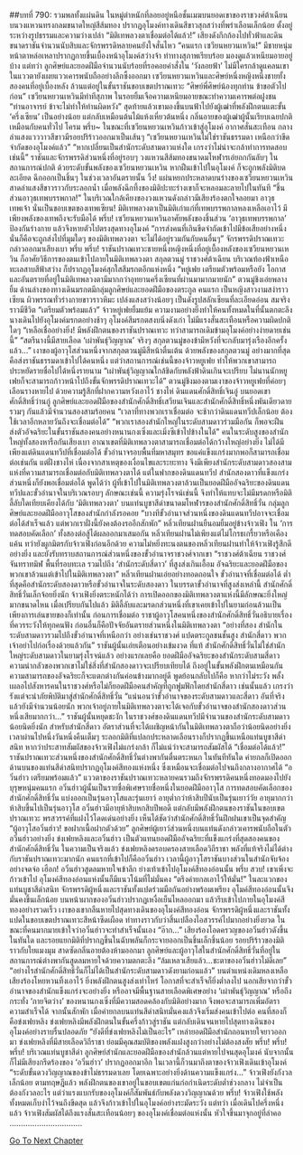##บทที่ 790: รวมพลทั้งแผ่นดิน
ในหมู่ตำหนักที่ลอยอยู่หนือชั้นเมฆบนยอดเขาของราชวงศ์ต้าเฉียน
บนวงแหวนทรงกลมขนาดใหญ่สีส้มทอง ปรากฏอุโมงค์ทางเดินสีขาวสุกสว่างที่พร่าเลือนเล็กน้อย ตั้งอยู่ระหว่างรูปธรรมและความว่างเปล่า
“มิติเทพลวงตาเชื่อมต่อได้แล้ว!”
เสียงดังกึกก้องไปทั่วฟ้าและดิน ขนาดราชันจำนวนนับสิบและจักรพรรดิหลายคนยังใจสั่นไหว
“คนแรก เซวียนหยวนเหวิน!”
มีชายหนุ่มหน้าตาหล่อเหลาปรากฏกายขึ้นเบื้องหน้าอุโมงค์สว่างจ้า ท่าทางสุภาพเรียบร้อย มองดูแล้วเหนียมอายอยู่บ้าง
แต่ทว่า
ลูกศิษย์และยอดฝีมือจำนวนนับร้อยที่รอคอยคำสั่งใน ‘วังลอยฟ้า’ ไม่มีใครกล้าดูแคลนเขา ในแววตายังเผยแววเคารพนับถืออย่างลึกซึ้งออกมา
เซวียนหยวนเหวินและศิษย์หนึ่งหญิงหนึ่งชายทั้งสองคนที่อยู่เบื้องหลัง ล้วนแต่อยู่ในขั้นราชันขอบเขตปราณเทวะ
“ศิษย์พี่ศิษย์น้องทุกท่าน ข้าขอตัวไปก่อน”
เซวียนหยวนเหวินมีท่าทีสุภาพ ในรอยยิ้มเจือความเหนียมอายขณะทำความเคารพต่อฝูงชน
“ท่านอาจารย์ ข้าจะไม่ทำให้ท่านผิดหวัง”
สุดท้ายแล้วเขามองขึ้นบนฟ้าไปยังผู้เฒ่าที่พลังฝึกตนแตะขั้น ‘ครึ่งเซียน’ เป็นอย่างน้อย แต่กลับเหมือนต้นไม้แห้งเหี่ยวต้นหนึ่ง
กลิ่นอายของผู้เฒ่าผู้นั้นเรียบเฉยปกติ เหมือนกับคนทั่วไป
โครม พรึ่บ~
ในขณะที่เซวียนหยวนเหวินก้าวเข้าสู่อุโมงค์ อากาศสั่นสะเทือน กลางลำแสงแวววาวสีขาวมีรอยปริร้าวออกมาเป็นเส้นๆ
“เซวียนหยวนเหวินไม่ใช่ราชันธรรมดา เหนือกว่าขีดจำกัดของอุโมงค์แล้ว”
“หากเปลี่ยนเป็นสำนักระดับสามดาวแห่งใด เกรงว่าไม่น่าจะกล้าทำการทดสอบเช่นนี้”
ราชันและจักรพรรดิส่วนหนึ่งที่อยู่รอบๆ วงแหวนสีส้มทองขนาดมโหฬารเอ่ยถกกันลับๆ
ในสถานการณ์ปกติ
ด้วยระดับขั้นพลังของเซวียนหยวนเหวิน หากฝืนเข้าไปในอุโมงค์ ก็จะถูกพลังมิติบดละเอียด ฉีกออกเป็นชิ้นๆ
ในช่วงเวลาอันตรายนั้น
วิ้ง!
แผ่นหยกประหลาดบนร่างของเซวียนหยวนเหวิน สาดลำแสงสีขาวราวกับระลอกน้ำ เมื่อพลังฉีกทึ้งของมิติปะทะร่างเขาก็จะหลอมละลายไปในทันที
“ชิ้นส่วนอาวุธเทพบรรพกาล!”
ในบริเวณใกล้เคียงของวงแหวนดังกล่าวมีเสียงร้องตกใจลอยมา
อาวุธเทพเจ้า นั่นเป็นขอบเขตของเทพเซียน!
มิติเทพลวงตาเป็นมิติเก่าแก่ที่เทพบรรพกาลหลงเหลือเอาไว้ มีเพียงพลังของเทพถึงจะรับมือได้
พรึ่บ!
เซวียนหยวนเหวินอาศัยพลังของชิ้นส่วน ‘อาวุธเทพบรรพกาล’ ป้องกันร่างกาย แล้วจึงหายตัวไปตรงสุดทางอุโมงค์
“การส่งคนที่เกินขีดจำกัดเข้าไปมีข้อเสียอย่างหนึ่ง นั่นก็คือจะถูกส่งไปที่มุมใดๆ ของมิติเทพลวงตา จะไม่ได้อยู่รวมกันกับคนอื่นๆ” จักรพรรดิปราณเทวะกล่าวออกมาเสียงเบา
พรึ่บ พรึ่บ!
ราชันปราณเทวะชายหนึ่งหญิงหนึ่งที่อยู่เบื้องหลังของเซวียนหยวนเหวิน ก็อาศัยวิธีการของตนเข้าไปภายในมิติเทพลวงตา
สกุลตวนมู่ ราชวงศ์ต้าเฉียน
บริเวณท้องฟ้าเหนือทะเลสาบสีฟ้าสว่าง ก็ปรากฏอุโมงค์สุกใสสีมรกตอีกแห่งหนึ่ง
“หยู่เฟย เตรียมตัวพร้อมหรือยัง โอกาสและอันตรายที่อยู่ในมิติเทพลวงตามีมากกว่าอุทยานครึ่งเซียนที่ผ่านมามากมายนัก”
ตวนมู่ชิงเอ่ยพลางยิ้ม
ด้านล่างของทางเดินมรกตมีกลุ่มลูกศิษย์และยอดฝีมือของตระกูล
คนแรก เป็นหญิงสาวงามสง่าราวเซียน ผิวพรรณทั่วร่างกายขาวราวหิมะ เปล่งแสงสว่างน้อยๆ เป็นดังรูปสลักเซียนที่ละเอียดอ่อน สมจริงราวมีชีวิต
“เตรียมตัวพร้อมแล้ว”
จ้าวหยู่เฟยยิ้มแย้ม ความงามอย่างยิ่งทำให้คนทั้งหมดในที่นั้นตกตะลึง
นางเดินไปยังอุโมงค์มรกตอย่างช้าๆ
อุโมงค์สีมรกตสงบนิ่งดังเก่า ไม่มีแรงสั่นสะเทือนหรือความผิดปกติใดๆ
“เหลือเชื่ออย่างยิ่ง! มีพลังฝึกตนของราชันปราณเทวะ ทว่าสามารถเดิมข้ามอุโมงค์อย่างง่ายดายเช่นนี้”
“สตรีนางนี้มีสายเลือด ‘เผ่าพันธุ์วิญญาณ’ จริงๆ สกุลตวนมู่ของข้ามีหวังที่จะกลับมารุ่งเรืองอีกครั้งแล้ว...”
เงาของผู้อาวุโสส่วนหนึ่งจากสกุลตวนมู่มีสีหน้าตื่นเต้น
ด้วยพลังของสกุลตวนมู่ อย่างมากที่สุดคือส่งราชันธรรมดาเข้าไปได้คนหนึ่ง
แต่ว่าสถานการณ์เช่นนี้ของจ้าวหยูเฟย ทำให้พวกเขาสามารถประหยัดรายชื่อไปได้หนึ่งรายนาม
“เผ่าพันธุ์วิญญาณใกล้ชิดกับพลังฟ้าดินเกินจะเปรียบ ไม่นานนักหยูเฟยก็จะสามารถก้าวหน้าไปถึงขั้นจักพรรดิปราณเทวะได้”
ตวนมู่ชิงมองตามเงาของจ้าวหยูเฟยที่ค่อยๆ เลือนรางหายไป ด้วยความรู้สึกที่ฝากความหวังเอาไว้
ชางไห่ ดินแดนศักดิ์สิทธิ์เจินอู่
บนยอดเขาศักดิ์สิทธิ์ว่านกู่
ลูกศิษย์และยอดฝีมือของสำนักศักดิ์สิทธิ์เสวียนเจินและสำนักศักดิ์สิทธิ์หนึ่งพันเดียวดายรวมๆ กันแล้วมีจำนวนสองสามร้อยคน
“เวลาที่ทางพวกเราเชื่อมต่อ จะช้ากว่าดินแดนทวีปเล็กน้อย ต้องใช้เวลาอีกหลายวันถึงจะเชื่อมต่อได้”
“พวกเราสองสำนักใหญ่ในระดับสามดาวร่วมมือกัน ก็พอจะฝืนส่งตัวอัจฉริยะในขั้นราชันสองคนอย่างหนานกงเซิ่งและเมิ่งซีเข้าไปข้างในได้”
คนในระดับสูงของสำนักใหญ่ทั้งสองหารือกันเสียงเบา
อาณาเขตที่มิติเทพลวงตาสามารถเชื่อมต่อได้กว้างใหญ่อย่างยิ่ง
ไม่ได้มีเพียงแต่ดินแดนทวีปที่เชื่อมต่อได้ ขั้วอำนาจรอบพื้นที่มหาสมุทร ขอแค่แข็งแกร่งมากพอก็สามารถเชื่อมต่อเช่นกัน
แต่ฝั่งชางไห่ เนื่องจากสาเหตุของเงื่อนไขและระยะทาง จึงมีเพียงสำนักระดับสามดาวสองสามแห่งที่ความสามารถเชื่อมต่อกับมิติเทพลวงตาได้
แต่ในฟากของดินแดนทวีป สำนักสองดาวที่แข็งแกร่งส่วนหนึ่งก็ยังพอเชื่อมต่อได้
พูดได้ว่า ผู้ที่เข้าไปในมิติเทพลวงตาล้วนเป็นยอดฝีมืออัจฉริยะของดินแดนทวีปและขั้วอำนาจในบริเวณรอบๆ
ลักษณะเช่นนี้ ความรุ่งโรจน์เช่นนี้ จึงทำให้แทบจะไม่มีมรดกหรือมิติลี้ลับใดเทียบเคียงได้กับ ‘มิติเทพลวงตา’
บนแท่นบูชาสีดำขนาดมโหฬารของสำนักศักดิ์สิทธิ์วั่น
กลุ่มลูกศิษย์และยอดฝีมืออาวุโสของสำนักกำลังรอคอย
“บางทีขั้วอำนาจส่วนหนึ่งของดินแดนทวีปอาจจะเชื่อมต่อได้สำเร็จแล้ว แต่พวกเราฝั่งนี้ยังคงต้องรออีกสักพัก” หลิ่วเทียนฝานยืนอมยิ้มอยู่ข้างจ้าวเฟิง
ใน ‘การทดสอบคัดเลือก’ ทั้งสองต่อสู้ได้ผลออกมาเสมอกัน
หลิ่วเทียนฝานไม่เพียงแต่ไม่โกรธเกรี้ยวหรือเคืองแค้น ทว่ายังผูกมิตรกับจ้าวเฟิงก่อนอีกด้วย
ความไม่หยิ่งทะนงตนของหลิ่วเทียนฝานทำให้จ้าวเฟิงรู้สึกดีอย่างยิ่ง และยังรับทราบสถานการณ์ส่วนหนึ่งของขั้วอำนาจราชวงศ์จากเขา
“ราชวงศ์ต้าเฉียน ราชวงศ์จันทราทมิฬ พื้นที่รอบทะเล รวมไปถึง ‘สำนักระดับสี่ดาว’ ที่สูงส่งเกินเอื้อม อัจฉริยะและยอดฝีมือของพวกเขาล้วนแต่เข้าไปในมิติเทพลวงตา”
หลิ่วเทียนฝานเอ่ยอย่างทอดถอนใจ
ขั้วอำนาจที่เชื่อมต่อได้ ต่ำที่สุดคือสำนักระดับสองดาวหรือขั้วอำนาจในระดับสองดาว
ในบรรดาขั้วอำนาจที่สูงส่งเหล่านี้ สำนักศักดิ์สิทธิ์วั่นเล็กจ้อยยิ่งนัก
จ้าวเฟิงยิ่งตระหนักได้ว่า การเปิดออกของมิติเทพลวงตาแห่งนี้มีลักษณะยิ่งใหญ่มากขนาดไหน
เมื่อเปรียบกันไปแล้ว มิติลี้ลับและมรดกส่วนหนึ่งที่เขาเคยเข้าไปในยามก่อนล้วนเป็นเพียงการเล่นขายของก็เท่านั้น
ก่อนการเชื่อมต่อ
ราชาผู้อาวุโสคนหนึ่งของสำนักศักดิ์สิทธิ์วั่นอธิบายเรื่องที่ควรระวังให้ทุกคนฟัง
ก่อนอื่นก็คือปัจจัยอันตรายส่วนหนึ่งในมิติเทพลวงตา
“อย่างที่สอง สำนักในระดับสามดาวรวมไปถึงขั้วอำนาจที่เหนือกว่า อย่างเช่นราชวงศ์ แปดตระกูลชนชั้นสูง สำนักสี่ดาว พวกเจ้าอย่าไปก่อเรื่องด้วยแล้วกัน”
ราชันผู้นั้นเอ่ยเตือนอย่างเข้มงวด
ที่แท้ สำนักศักดิ์สิทธิ์วั่นไม่ใช่สำนักใหญ่ระดับสามดาวในยามรุ่งโรจน์แล้ว
อย่างแรกเลยคือ ยอดฝีมืออัจฉริยะของสำนักระดับสามสี่ดาว ความน่ากลัวของพวกเขาไม่ใช่สิ่งที่สำนักสองดาวจะเปรียบเทียบได้
ถึงอยู่ในขั้นพลังฝึกตนเหมือนกัน ความสามารถของอัจฉริยะก็จะแตกต่างกันค่อนข้างมากอยู่ดี
พูดย้อนกลับไปก็คือ
หากว่าไม่ระวัง พลั้งเผลอไปสังหารคนในราชวงศ์หรือไม่ก็ยอดฝีมือคนสำคัญที่ถูกฟูมฟักโดยสำนักสี่ดาว เช่นนั้นแล้ว เกรงว่ารังแต่จะนำภัยพิบัติมาสู่สำนักศักดิ์สิทธิ์วั่น
“แน่นอนว่าขั้วอำนาจของระดับสามดาวและสี่ดาว อันที่จริงแล้วยังมีจำนวนน้อยนัก พวกเจ้าอยู่ภายในมิติเทพลวงตาจะได้เจอกับขั้วอำนาจของสำนักสองดาวส่วนหนึ่งเสียมากกว่า...” ราชันผู้นั้นหยุดชะงัก
ในราชวงศ์ของดินแดนทวีปมีจำนวนของสำนักระดับสามดาวน้อยนิดยิ่งนัก
สำหรับสำนักสี่ดาว อัตราส่วนที่จะได้เผชิญหน้ากันในมิติเทพลวงตาถือว่าน้อยนิดอย่างยิ่ง
เวลาผ่านไปหนึ่งวันหนึ่งคืนเต็มๆ
ระลอกมิติที่แปลกประหลาดเลือนรางก็ปรากฏขึ้นเหนือแท่นบูชาสีดำสนิท
หากว่าประสาทสัมผัสของจ้าวเฟิงไม่แกร่งกล้า ก็ไม่แน่ว่าจะสามารถสัมผัสได้
“เชื่อมต่อได้แล้ว!” ราชันปราณเทวะส่วนหนึ่งของสำนักศักดิ์สิทธิ์วั่นต่างพากันตื่นตระหนก
ในทันทีทันใด ค่ายกลก็เปิดออก ด้านบนของแท่นสีดำสนิทปรากฏอุโมงค์สีทองแห่งหนึ่ง ซึ่งเหมือนจะเชื่อมต่อไปจนถึงกลางอากาศได้
“อวิ๋นฮ่าว เตรียมพร้อมแล้ว”
แววตาของราชันปราณเทวะหลายคนรวมถึงจักรพรรดิคนหนึ่งทอดมองไปยังบุรุษหนุ่มคนแรก
อวิ๋นฮ่าวผู้นั้นเป็นรายชื่อพิเศษรายชื่อหนึ่งในยอดฝีมืออาวุโส
การทดสอบคัดเลือกของสำนักศักดิ์สิทธิ์วั่น แบ่งออกเป็นรุ่นอาวุโสและรุ่นเยาว์
อายุต่ำกว่าห้าสิบปีนับเป็นรุ่นเยาว์วัย
อายุมากกว่าห้าสิบขึ้นไปเป็นรุ่นอาวุโส
อวิ๋นฮ่าวมีอายุห้าสิบหกสิบปีพอดี แต่กลับมีพลังฝึกตนของราชันในขอบเขตปราณเทวะ พรสวรรค์ที่แฝงไว้โดดเด่นอย่างยิ่ง
เห็นได้ชัดว่าสำนักศักดิ์สิทธิ์วั่นฝึกฝนเขาเป็นจุดสำคัญ
“ผู้อาวุโสอวิ๋นฮ่าว! ขอฝากเนื้อฝากตัวด้วย”
ลูกศิษย์ผู้เยาว์ส่วนหนึ่งบนแท่นดังกล่าวเคารพนับถือในตัวอวิ๋นฮ่าวอย่างยิ่ง
ข่งเฟยหลิงและอวิ๋นฮ่าว เป็นตัวแทนยอดฝีมืออัจฉริยะที่แข็งแกร่งที่สุดสองคนของสำนักศักดิ์สิทธิ์วั่น
ในความเป็นจริงแล้ว ข่งเฟยหลิงครอบครองสายเลือดวิถีราชา พลังที่แท้จริงไม่ได้ต่างกับราชันปราณเทวะมากนัก
คนแรกที่เข้าไปก็คืออวิ๋นฮ่าว
เวลานี้ผู้อาวุโสราชันบางส่วนในสำนักจับจ้องอย่างจดจ่อ
เฮือก!
อวิ๋นฮ่าวสูดลมหายใจเข้าลึก ย่างเท้าเข้าไปอุโมงค์สีทองอ่อนนั้น
พรึ่บ สวบ!
เขาเพิ่งจะก้าวเข้าไป อุโมงค์สีทองอ่อนแห่งนั้นก็มีแนวโน้มที่ไม่มั่นคง
“ตรึงค่ายกลเอาไว้ให้มั่น!”
ในละแวกของแท่นบูชาสีดำสนิท จักรพรรดิผู้หนึ่งและราชันทั้งแปดร่วมมือกันอย่างพร้อมเพรียง
อุโมค์สีทองอ่อนนั้นจึงมั่นคงขึ้นเล็กน้อย
บนหน้าผากของอวิ๋นฮ่าวปรากฏเหงื่อเย็นไหลออกมา แล้วรีบเข้าไปภายในอุโมงค์สีทองอย่างรวดเร็ว
เงาของเขากลืนหายไปสุดทางเดินของอุโมงค์สีทองอ่อน
จักรพรรดิผู้หนึ่งและราชันทั้งแปดในขอบเขตปราณเทวะสีหน้าซีดเผือด ท่าทางราวกับว่าสิ้นเปลืองไอสวรรค์ไปมากอย่างยิ่งยวด
ในขณะที่คนมากมายเข้าใจว่าอวิ๋นฮ่าวจะทำสำเร็จนั้นเอง
“อ๊าก...”
เสียงร้องโอดครวญของอวิ๋นฮ่าวดังขึ้นในทันใด และรอยแยกมิติที่ปรากฏขึ้นในฉับพลันก็กระจายออกเป็นชิ้นเล็กชิ้นน้อย
รอยปริร้าวของมิติราวกับใยแมงมุม สาดซัดกลิ่นอายต้องห้ามออกมา
ลูกศิษย์และผู้อาวุโสในสำนักศักดิ์สิทธิ์วั่นที่อยู่ในสถานการณ์ต่างพากันสูดลมหายใจด้วยความตกตะลึง
“ล้มเหลวเสียแล้ว...ชะตาของอวิ๋นฮ่าวไม่ดีเลย”
“อย่างไรสำนักศักดิ์สิทธิ์วั่นก็ไม่ได้เป็นสำนักระดับสามดาวดังยามก่อนแล้ว”
บนตำแหน่งเดิมหลงเหลือเสียงร้องโหยหวนทิ้งเอาไว้
ยิ่งพลังฝึกตนสูงส่งเท่าไหร่ โอกาสที่จะสำเร็จก็ยิ่งต่ำลงไป
นอกเสียจากว่าขั้วอำนาจของสำนักแข็งแกร่งจะอย่างยิ่ง หรืออาจมีพื้นฐานสายเลือดพิเศษอย่าง ‘เผ่าพันธุ์วิญญาณ’ หรือถึงกระทั่ง ‘กายจิตว่าง’ ของหนานกงเซิ่งที่มีความสอดคล้องกับมิติอย่างมาก จึงพอจะสามารถเพิ่มอัตราความสำเร็จได้
จากนั้นสักพัก เมื่อค่ายกลบนแท่นสีดำสนิทมั่นคงแล้วจึงเริ่มส่งคนเข้าไปต่อ
คนที่สองก็คือข่งเฟยหลิง
ข่งเฟยหลิงมีพลังฝึกตนในขั้นครึ่งก้าวสู่ราชัน แต่กลับเดินจนหายไปสุดทางเดินของอุโมงค์อย่างราบรื่นปลอดภัย
“ยังดีที่ข่งเฟยหลิงไม่เป็นอะไร”
เหล่ายอดฝีมือสำนักถอนหายใจยาวออกมา ข่งเฟยหลิงที่มีสายเลือดวิถีราชา ย่อมมีคุณสมบัติของพลังแฝงสูงกว่าอย่างไม่ต้องสงสัย
พรึ่บ! พรึ่บ! พรึ่บ!
บริเวณแท่นบูชาสีดำ ลูกศิษย์สำนักและยอดฝีมือของสำนักล้วนแต่หายไปจนสุดอุโมงค์
นับจากนั้นก็ไม่มีเสียงกรีดร้องของ ‘อวิ๋นฮ่าว’ ปรากฏออกมาอีก
ในเวลานี้ก็วนมาถึงตาของจ้าวเฟิงเดินเข้าอุโมงค์
“ระดับขั้นดวงวิญญาณของข้าไม่ธรรมดาเลย โดยเฉพาะอย่างยิ่งด้านความแข็งแกร่ง...”
จ้าวเฟิงยังกังวลเล็กน้อย
ตามทฤษฎีแล้ว พลังฝึกตนของเขาอยู่ในขอบเขตแก่นก่อกำเนิดระดับต่ำช่วงกลาง ไม่จำเป็นต้องกังวลอะไร แต่ว่าแรงแบกรับของอุโมงค์ก็สัมพันธ์กับพลังดวงวิญญาณด้วย
พรึ่บ!
จ้าวเฟิงใช้พลังทั้งหมดเก็บงำไว้จนถึงขีดสุด แล้วจึงก้าวเข้าไปในอุโมงค์อย่างระมัดระวัง
แต่ทว่า
เมื่อเดินไปครึ่งหนึ่งแล้ว จ้าวเฟิงสัมผัสได้ถึงแรงสั่นสะเทือนน้อยๆ ของอุโมงค์เชื่อมต่อแห่งนั้น หัวใจขึ้นมาจุกอยู่ที่ลำคอ
…………………………..



[Go To Next Chapter]( ./28.md)